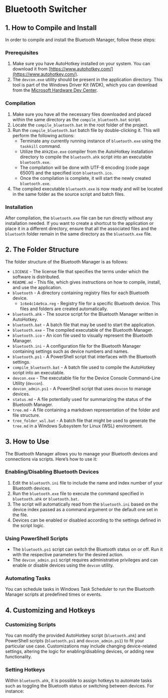 # Bluetooth Switcher

## 1. How to Compile and Install

In order to compile and install the Bluetooth Manager, follow these steps:

### Prerequisites

1. Make sure you have AutoHotkey installed on your system. You can download it from [https://www.autohotkey.com/](https://www.autohotkey.com/).
2. The `devcon.exe` utility should be present in the application directory. This tool is part of the Windows Driver Kit (WDK), which you can download from the [Microsoft Hardware Dev Center](https://developer.microsoft.com/en-us/windows/hardware/download-windows-hardware-labs-kit).

### Compilation

1. Make sure you have all the necessary files downloaded and placed within the same directory as the `compile_bluetooth.bat` script.
2. Locate the `compile_bluetooth.bat` in the root folder of the project.
3. Run the `compile_bluetooth.bat` batch file by double-clicking it. This will perform the following actions:
   - Terminate any currently running instance of `bluetooth.exe` using the `taskkill` command.
   - Utilize the `Ahk2Exe.exe` compiler from the AutoHotkey installation directory to compile the `bluetooth.ahk` script into an executable `bluetooth.exe`.
   - The compilation will be done with UTF-8 encoding (code page 65001) and the specified icon `bluetooth.ico`.
   - Once the compilation is complete, it will start the newly created `bluetooth.exe`.
5. The compiled executable `bluetooth.exe` is now ready and will be located in the same folder as the source script and batch files.

### Installation

After compilation, the `bluetooth.exe` file can be run directly without any installation needed. If you want to create a shortcut to the application or place it in a different directory, ensure that all the associated files and the `bluetooth` folder remain in the same directory as the `bluetooth.exe` file.

## 2. The Folder Structure

The folder structure of the Bluetooth Manager is as follows:

- `LICENSE` - The license file that specifies the terms under which the software is distributed.
- `README.md` - This file, which gives instructions on how to compile, install, and use the application.
- `bluetooth` - A directory containing registry files for each Bluetooth device.
  - `1c6e4c14e9ca.reg` - Registry file for a specific Bluetooth device. This files and folders are created automatically.
- `bluetooth.ahk` - The source script for the Bluetooth Manager written in AutoHotkey.
- `bluetooth.bat` - A batch file that may be used to start the application.
- `bluetooth.exe` - The compiled executable of the Bluetooth Manager.
- `bluetooth.ico` - An icon file used to visually represent the Bluetooth Manager.
- `bluetooth.ini` - A configuration file for the Bluetooth Manager containing settings such as device numbers and names.
- `bluetooth.ps1` - A PowerShell script that interfaces with the Bluetooth settings.
- `compile_bluetooth.bat` - A batch file used to compile the AutoHotkey script into an executable.
- `devcon.exe` - The executable file for the Device Console Command-Line Utility (`devcon`).
- `devcon_admin.ps1` - A PowerShell script that uses `devcon` to manage devices.
- `status.md` - A file potentially used for summarizing the status of the Bluetooth Manager.
- `tree.md` - A file containing a markdown representation of the folder and file structure.
- `tree_folder_wsl.bat` - A batch file that might be used to generate the `tree.md` in a Windows Subsystem for Linux (WSL) environment.
## 3. How to Use

The Bluetooth Manager allows you to manage your Bluetooth devices and connections via scripts. Here’s how to use it:

### Enabling/Disabling Bluetooth Devices

1. Edit the `bluetooth.ini` file to include the name and index number of your Bluetooth devices.
2. Run the `bluetooth.exe` file to execute the command specified in `bluetooth.ahk` or `bluetooth.bat`.
3. The script will automatically read from the `bluetooth.ini` based on the device index passed as a command argument or the default one set in the file.
4. Devices can be enabled or disabled according to the settings defined in the script logic.

### Using PowerShell Scripts

- The `bluetooth.ps1` script can switch the Bluetooth status on or off. Run it with the respective parameters for the desired action.
- The `devcon_admin.ps1` script requires administrative privileges and can enable or disable devices using the `devcon` utility.

### Automating Tasks

You can schedule tasks in Windows Task Scheduler to run the Bluetooth Manager scripts at predefined times or events.

## 4. Customizing and Hotkeys

### Customizing Scripts

You can modify the provided AutoHotkey script (`bluetooth.ahk`) and PowerShell scripts (`bluetooth.ps1` and `devcon_admin.ps1`) to fit your particular use case. Customizations may include changing device-related settings, altering the logic for enabling/disabling devices, or adding new functionality.

### Setting Hotkeys

Within `bluetooth.ahk`, it is possible to assign hotkeys to automate tasks such as toggling the Bluetooth status or switching between devices. For instance:

